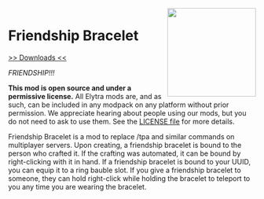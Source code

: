 <img src="https://unascribed.com/f/a231ace4_trumpet.png" align="right" width="180px"/>

# Friendship Bracelet

[>> Downloads <<](https://github.com/elytra/FriendshipBracelet/releases)

*FRIENDSHIP!!!*

**This mod is open source and under a permissive license.** All Elytra mods are,
and as such, can be included in any modpack on any platform without prior
permission. We appreciate hearing about people using our mods, but you do not
need to ask to use them. See the [LICENSE file](LICENSE) for more details.

Friendship Bracelet is a mod to replace /tpa and similar commands on multiplayer servers. Upon creating, a friendship bracelet is bound to the person who crafted it. If the crafting was automated, it can be bound by right-clicking with it in hand. If a friendship bracelet is bound to your UUID, you can equip it to a ring bauble slot. If you give a friendship bracelet to someone, they can hold right-click while holding the bracelet to teleport to you any time you are wearing the bracelet.
